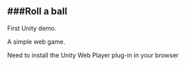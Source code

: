 ###Roll a ball
--------------------  

First Unity demo.  

A simple web game.  

Need to install the Unity Web Player plug-in in your browser
